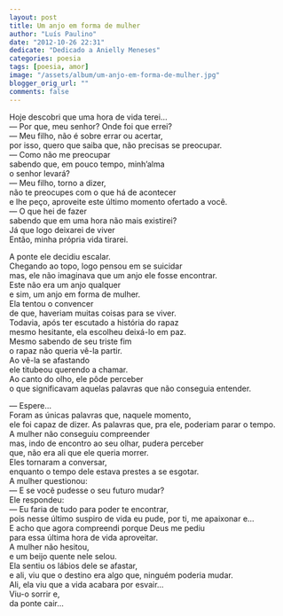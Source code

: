 ```yaml
---
layout: post
title: Um anjo em forma de mulher
author: "Luís Paulino"
date: "2012-10-26 22:31"
dedicate: "Dedicado a Anielly Meneses"
categories: poesia
tags: [poesia, amor]
image: "/assets/album/um-anjo-em-forma-de-mulher.jpg"
blogger_orig_url: ""
comments: false
---
```


Hoje descobri que uma hora de vida terei…\
— Por que, meu senhor? Onde foi que errei?\
— Meu filho, não é sobre errar ou acertar,\
por isso, quero que saiba que, não precisas se preocupar.\
— Como não me preocupar\
sabendo que, em pouco tempo, minh’alma\
o senhor levará?\
— Meu filho, torno a dizer,\
não te preocupes com o que há de acontecer\
e lhe peço, aproveite este último momento ofertado a você.\
— O que hei de fazer\
sabendo que em uma hora não mais existirei?\
Já que logo deixarei de viver\
Então, minha própria vida tirarei.

A ponte ele decidiu escalar.\
Chegando ao topo, logo pensou em se suicidar\
mas, ele não imaginava que um anjo ele fosse encontrar.\
Este não era um anjo qualquer\
e sim, um anjo em forma de mulher.\
Ela tentou o convencer\
de que, haveriam muitas coisas para se viver.\
Todavia, após ter escutado a história do rapaz\
mesmo hesitante, ela escolheu deixá-lo em paz.\
Mesmo sabendo de seu triste fim\
o rapaz não queria vê-la partir.\
Ao vê-la se afastando\
ele titubeou querendo a chamar.\
Ao canto do olho, ele pôde perceber\
o que significavam aquelas palavras que não conseguia entender.

— Espere…\
Foram as únicas palavras que, naquele momento,\
ele foi capaz de dizer. As palavras que, pra ele, poderiam parar o tempo.\
A mulher não conseguiu compreender\
mas, indo de encontro ao seu olhar, pudera perceber\
que, não era ali que ele queria morrer.\
Eles tornaram a conversar,\
enquanto o tempo dele estava prestes a se esgotar.\
A mulher questionou:\
— E se você pudesse o seu futuro mudar?\
Ele respondeu:\
— Eu faria de tudo para poder te encontrar,\
pois nesse último suspiro de vida eu pude, por ti, me apaixonar e…\
E acho que agora compreendi porque Deus me pediu\
para essa última hora de vida aproveitar.\
A mulher não hesitou,\
e um beijo quente nele selou.\
Ela sentiu os lábios dele se afastar,\
e ali, viu que o destino era algo que, ninguém poderia mudar.\
Ali, ela viu que a vida acabara por esvair…\
Viu-o sorrir e,\
da ponte cair…

